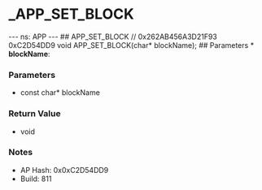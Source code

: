 # _APP_SET_BLOCK

--- ns: APP --- ## APP_SET_BLOCK  // 0x262AB456A3D21F93 0xC2D54DD9 void APP_SET_BLOCK(char* blockName);   ## Parameters * **blockName**:

### Parameters
* const char* blockName

### Return Value
* void

### Notes
* AP Hash: 0x0xC2D54DD9
* Build: 811

